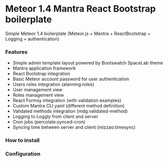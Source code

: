 # Meteor 1.4 Mantra React Bootstrap boilerplate
Simple Meteor 1.4 boilerplate (Meteor.js + Mantra + ReactBootstrap + Logging + authentication)

### Features
- Simple admin template layout powered by Bootswatch SpaceLab theme
- Mantra application framework
- React Bootstrap integration
- Basic Meteor account password for user authentication
- Users roles integration (alanning:roles)
- User management view
- Roles management view
- React Formsy integration (with validation examples)
- Custom Mantra CLI yaml (different method definition)
- Validated methods integration (mdg:validated-method)
- Logging to Loggly from client and server
- Cron jobs (percolate:synced-cron)
- Syncing time between server and client (mizzao:timesync)

### How to install



### Configuration
